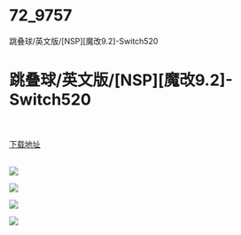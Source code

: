 # 72_9757
跳叠球/英文版/[NSP][魔改9.2]-Switch520
# 跳叠球/英文版/[NSP][魔改9.2]-Switch520
 <br/></br>
[下载地址](https://www.switch520.cc/article/9757 "下载地址")
<br/></br>

<p><img src="https://www.switch520.cc/muke_img/upload_art_editor_20210219-1_04c2c1939ca2dacd5a74d29021caf887.jpg"></p>
<p><img src="https://www.switch520.cc/muke_img/upload_art_editor_20210219-1_754c82477fd9e4727d27eea6e60ef116.jpg"></p>
<p><img src="https://www.switch520.cc/muke_img/upload_art_editor_20210219-1_061423c534a7752992a190c07b3a5670.jpg"></p>
<p><img src="https://www.switch520.cc/muke_img/upload_art_editor_20210219-1_ca6b231a78d8ee7e97bbd1cfb7fb1126.jpg"></p>
<p><strong>&nbsp;</strong></p>
